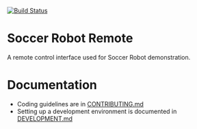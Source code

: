 [![Build Status](https://travis-ci.com/rvolosatovs/turtlitto.svg?token=Rr1zHeZEE84zs4P7sgSv&branch=master)](https://travis-ci.com/rvolosatovs/turtlitto)

# Soccer Robot Remote
A remote control interface used for Soccer Robot demonstration.

# Documentation
- Coding guidelines are in [CONTRIBUTING.md](CONTRIBUTING.md)
- Setting up a development environment is documented in [DEVELOPMENT.md](DEVELOPMENT.md)
